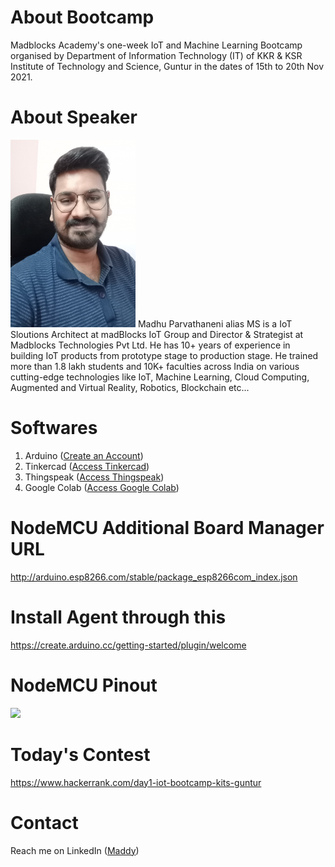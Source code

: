 # About Bootcamp
Madblocks Academy's one-week IoT and Machine Learning Bootcamp organised by Department of Information Technology (IT) of KKR & KSR Institute of Technology and Science, Guntur in the dates of 15th to 20th Nov 2021.

# About Speaker
<img src="https://raw.githubusercontent.com/madblocksgit/ETAI-2021---VSSUT-11th-aug-iot-session/main/maddy.jpg" height="300" width="200" />
Madhu Parvathaneni alias MS is a IoT Sloutions Architect at madBlocks IoT Group and Director & Strategist at Madblocks Technologies Pvt Ltd. He has 10+ years of experience in building IoT products from prototype stage to production stage. He trained more than 1.8 lakh students and 10K+ faculties across India on various cutting-edge technologies like IoT, Machine Learning, Cloud Computing, Augmented and Virtual Reality, Robotics, Blockchain etc...

# Softwares
1. Arduino (<a href="https://create.arduino.cc/">Create an Account</a>)
2. Tinkercad (<a href="https://tinkercad.com">Access Tinkercad</a>)
3. Thingspeak (<a href="https://thingspeak.com">Access Thingspeak</a>)
4. Google Colab (<a href="https://colab.research.google.com">Access Google Colab</a>)

# NodeMCU Additional Board Manager URL
http://arduino.esp8266.com/stable/package_esp8266com_index.json

# Install Agent through this
https://create.arduino.cc/getting-started/plugin/welcome

# NodeMCU Pinout
<img src="https://i1.wp.com/www.teachmemicro.com/wp-content/uploads/2018/04/NodeMCUv3.0-pinout.jpg?ssl=1" />

# Today's Contest
https://www.hackerrank.com/day1-iot-bootcamp-kits-guntur

# Contact
Reach me on LinkedIn (<a href="https://www.linkedin.com/in/madhupiot/">Maddy</a>)
